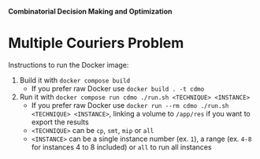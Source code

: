 **Combinatorial Decision Making and Optimization**
# Multiple Couriers Problem

Instructions to run the Docker image:

1. Build it with `docker compose build`
   - If you prefer raw Docker use `docker build . -t cdmo`
2. Run it with `docker compose run cdmo ./run.sh <TECHNIQUE> <INSTANCE>`
   - If you prefer raw Docker use `docker run --rm cdmo ./run.sh <TECHNIQUE> <INSTANCE>`, linking a volume to `/app/res` if you want to export the results
   - `<TECHNIQUE>` can be `cp`, `smt`, `mip` or `all`
   - `<INSTANCE>` can be a single instance number (ex. `1`), a range (ex. `4-8` for instances 4 to 8 included) or `all` to run all instances 